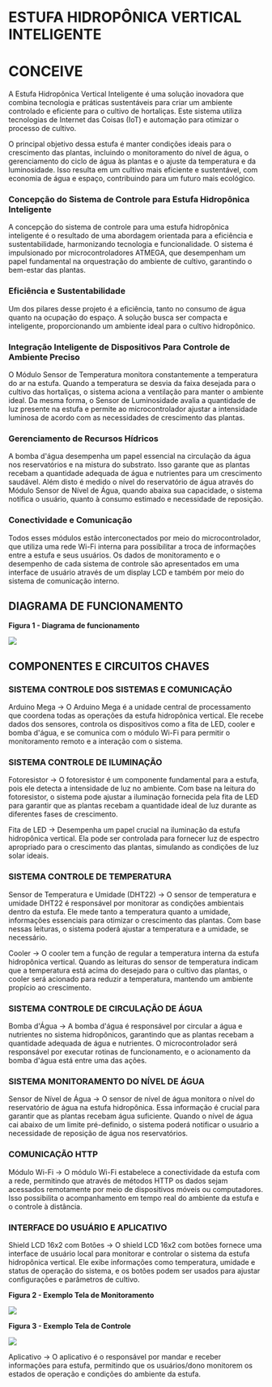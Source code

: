# ESTUFA HIDROPÔNICA VERTICAL INTELIGENTE
# CONCEIVE
A Estufa Hidropônica Vertical Inteligente é uma solução inovadora que combina tecnologia e práticas sustentáveis para criar um ambiente controlado e eficiente para o cultivo de hortaliças. Este sistema utiliza tecnologias de Internet das Coisas (IoT) e automação para otimizar o processo de cultivo. 

O principal objetivo dessa estufa é manter condições ideais para o crescimento das plantas, incluindo o monitoramento do nível de água, o gerenciamento do ciclo de água às plantas e o ajuste da temperatura e da luminosidade. Isso resulta em um cultivo mais eficiente e sustentável, com economia de água e espaço, contribuindo para um futuro mais ecológico.
### Concepção do Sistema de Controle para Estufa Hidropônica Inteligente
A concepção do sistema de controle para uma estufa hidropônica inteligente é o resultado de uma abordagem orientada para a eficiência e sustentabilidade, harmonizando tecnologia e funcionalidade. O sistema é impulsionado por microcontroladores ATMEGA, que desempenham um papel fundamental na orquestração do ambiente de cultivo, garantindo o bem-estar das plantas.
### Eficiência e Sustentabilidade
Um dos pilares desse projeto é a eficiência, tanto no consumo de água quanto na ocupação do espaço. A solução busca ser compacta e inteligente, proporcionando um ambiente ideal para o cultivo hidropônico.
### Integração Inteligente de Dispositivos Para Controle de Ambiente Preciso
O Módulo Sensor de Temperatura monitora constantemente a temperatura do ar na estufa. Quando a temperatura se desvia da faixa desejada para o cultivo das hortaliças, o sistema aciona a ventilação para manter o ambiente ideal. Da mesma forma, o Sensor de Luminosidade avalia a quantidade de luz presente na estufa e permite ao microcontrolador ajustar a intensidade luminosa de acordo com as necessidades de crescimento das plantas.
### Gerenciamento de Recursos Hídricos
A bomba d'água desempenha um papel essencial na circulação da água nos reservatórios e na mistura do substrato. Isso garante que as plantas recebam a quantidade adequada de água e nutrientes para um crescimento saudável.
Além disto é medido o nível do reservatório de água através do Módulo Sensor de Nível de Água, quando abaixa sua capacidade, o sistema notifica o usuário, quanto à consumo estimado e necessidade de reposição.
### Conectividade e Comunicação
Todos esses módulos estão interconectados por meio do microcontrolador, que utiliza uma rede Wi-Fi interna para possibilitar a troca de informações entre a estufa e seus usuários. Os dados de monitoramento e o desempenho de cada sistema de controle são apresentados em uma interface de usuário através de um display LCD e também por meio do sistema de comunicação interno.

## DIAGRAMA DE FUNCIONAMENTO

**Figura 1 - Diagrama de funcionamento**

![](diagrama_funcionamento.png)

## COMPONENTES E CIRCUITOS CHAVES
### SISTEMA CONTROLE DOS SISTEMAS E COMUNICAÇÃO
Arduino Mega -> O Arduino Mega é a unidade central de processamento que coordena todas as operações da estufa hidropônica vertical. Ele recebe dados dos sensores, controla os dispositivos como a fita de LED, cooler e bomba d'água, e se comunica com o módulo Wi-Fi para permitir o monitoramento remoto e a interação com o sistema.

### SISTEMA CONTROLE DE ILUMINAÇÃO
Fotoresistor -> O fotoresistor é um componente fundamental para a estufa, pois ele detecta a intensidade de luz no ambiente. Com base na leitura do fotoresistor, o sistema pode ajustar a iluminação fornecida pela fita de LED para garantir que as plantas recebam a quantidade ideal de luz durante as diferentes fases de crescimento. 

Fita de LED -> Desempenha um papel crucial na iluminação da estufa hidropônica vertical. Ela pode ser controlada para fornecer luz de espectro apropriado para o crescimento das plantas, simulando as condições de luz solar ideais.
### SISTEMA CONTROLE DE TEMPERATURA
Sensor de Temperatura e Umidade (DHT22) -> O sensor de temperatura e umidade DHT22 é responsável por monitorar as condições ambientais dentro da estufa. Ele mede tanto a temperatura quanto a umidade, informações essenciais para otimizar o crescimento das plantas. Com base nessas leituras, o sistema poderá ajustar a temperatura e a umidade, se necessário.

Cooler -> O cooler tem a função de regular a temperatura interna da estufa hidropônica vertical. Quando as leituras do sensor de temperatura indicam que a temperatura está acima do desejado para o cultivo das plantas, o cooler será acionado para reduzir a temperatura, mantendo um ambiente propício ao crescimento.

### SISTEMA CONTROLE DE CIRCULAÇÃO DE ÁGUA
Bomba d'Água -> A bomba d'água é responsável por circular a água e nutrientes no sistema hidropônicos, garantindo que as plantas recebam a quantidade adequada de água e nutrientes. O microcontrolador será responsável por executar rotinas de funcionamento, e o acionamento da bomba d'água está entre uma das ações.

### SISTEMA MONITORAMENTO DO NÍVEL DE ÁGUA
Sensor de Nível de Água -> O sensor de nível de água monitora o nível do reservatório de água na estufa hidropônica. Essa informação é crucial para garantir que as plantas recebam água suficiente. Quando o nível de água cai abaixo de um limite pré-definido, o sistema poderá notificar o usuário a necessidade de reposição de água nos reservatórios.

### COMUNICAÇÃO HTTP
Módulo Wi-Fi -> O módulo Wi-Fi estabelece a conectividade da estufa com a rede, permitindo que através de métodos HTTP os dados sejam acessados remotamente por meio de dispositivos móveis ou computadores. Isso possibilita o acompanhamento em tempo real do ambiente da estufa e o controle à distância.

### INTERFACE DO USUÁRIO E APLICATIVO
Shield LCD 16x2 com Botões -> O shield LCD 16x2 com botões fornece uma interface de usuário local para monitorar e controlar o sistema da estufa hidropônica vertical. Ele exibe informações como temperatura, umidade e status de operação do sistema, e os botões podem ser usados para ajustar configurações e parâmetros de cultivo.

**Figura 2 - Exemplo Tela de Monitoramento**

![](lcd_monitoramento.png)

**Figura 3 - Exemplo Tela de Controle**

![](lcd_controle.png)

Aplicativo -> O aplicativo é o responsável por mandar e receber informações para estufa, permitindo que os usuários/dono monitorem os estados de operação e condições do ambiente da estufa.


